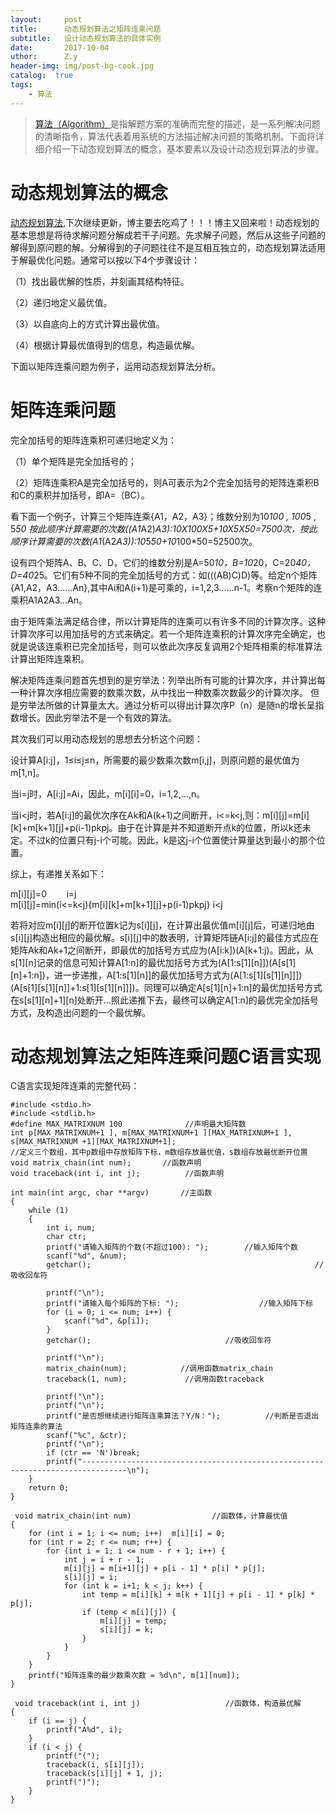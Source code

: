 ```yaml
--- 
layout:     post 
title:      动态规划算法之矩阵连乘问题
subtitle:   设计动态规划算法的具体实例
date:       2017-10-04 
uthor:      Z.y 
header-img: img/post-bg-cook.jpg
catalog:  true
tags: 
    - 算法
---
```




>[算法（Algorithm）](https://baike.baidu.com/item/%E7%AE%97%E6%B3%95/209025?fr=aladdin)是指解题方案的准确而完整的描述，是一系列解决问题的清晰指令，算法代表着用系统的方法描述解决问题的策略机制。下面将详细介绍一下动态规划算法的概念，基本要素以及设计动态规划算法的步骤。

# 动态规划算法的概念
[动态规划算法](https://baike.baidu.com/item/%E5%8A%A8%E6%80%81%E8%A7%84%E5%88%92%E7%AE%97%E6%B3%95/15742703?fr=aladdin),下次继续更新，博主要去吃鸡了！！！博主又回来啦！动态规划的基本思想是将待求解问题分解成若干子问题。先求解子问题，然后从这些子问题的解得到原问题的解。分解得到的子问题往往不是互相互独立的，动态规划算法适用于解最优化问题。通常可以按以下4个步骤设计：

（1）找出最优解的性质，并刻画其结构特征。

（2）递归地定义最优值。

（3）以自底向上的方式计算出最优值。

（4）根据计算最优值得到的信息，构造最优解。

下面以矩阵连乘问题为例子，运用动态规划算法分析。

# 矩阵连乘问题
完全加括号的矩阵连乘积可递归地定义为：

（1）单个矩阵是完全加括号的；

（2）矩阵连乘积A是完全加括号的，则A可表示为2个完全加括号的矩阵连乘积B和C的乘积并加括号，即A=（BC）。 

看下面一个例子，计算三个矩阵连乘{A1，A2，A3}；维数分别为10*100 , 100*5 , 5*50 按此顺序计算需要的次数((A1*A2)*A3):10X100X5+10X5X50=7500次，按此顺序计算需要的次数(A1*(A2*A3)):10*5*50+10*100*50=52500次。

设有四个矩阵A、B、C、D，它们的维数分别是A=50*10，B=10*20，C=20*40，D=40*25。它们有5种不同的完全加括号的方式：如(((AB)C)D)等。给定n个矩阵{A1,A2，A3......An},其中Ai和A(i+1)是可乘的，i=1,2,3......n-1。考察n个矩阵的连乘积A1A2A3...An。

由于矩阵乘法满足结合律，所以计算矩阵的连乘可以有许多不同的计算次序。这种计算次序可以用加括号的方式来确定。若一个矩阵连乘积的计算次序完全确定，也就是说该连乘积已完全加括号，则可以依此次序反复调用2个矩阵相乘的标准算法计算出矩阵连乘积。

解决矩阵连乘问题首先想到的是穷举法：列举出所有可能的计算次序，并计算出每一种计算次序相应需要的数乘次数，从中找出一种数乘次数最少的计算次序。 但是穷举法所做的计算量太大。通过分析可以得出计算次序P（n）是随n的增长呈指数增长。因此穷举法不是一个有效的算法。

其次我们可以用动态规划的思想去分析这个问题：

设计算A[i:j]，1≤i≤j≤n，所需要的最少数乘次数m[i,j]，则原问题的最优值为m[1,n]。

当i=j时，A[i:j]=Ai，因此，m[i][i]=0，i=1,2,…,n。

当i<j时，若A[i:j]的最优次序在Ak和A(k+1)之间断开，i<=k<j,则：m[i][j]=m[i][k]+m[k+1][j]+p(i-1)pkpj。由于在计算是并不知道断开点k的位置，所以k还未定。不过k的位置只有j-i个可能。因此，k是这j-i个位置使计算量达到最小的那个位置。

综上，有递推关系如下： 
        	
m[i][j]=0        i=j    
m[i][j]=min(i<=k<j){m[i][k]+m[k+1][j]+p(i-1)pkpj}   i<j
    
若将对应m[i][j]的断开位置k记为s[i][j]，在计算出最优值m[i][j]后，可递归地由s[i][j]构造出相应的最优解。s[i][j]中的数表明，计算矩阵链A[i:j]的最佳方式应在矩阵Ak和Ak+1之间断开，即最优的加括号方式应为(A[i:k])(A[k+1:j)。因此，从s[1][n]记录的信息可知计算A[1:n]的最优加括号方式为(A[1:s[1][n]])(A[s[1][n]+1:n])，进一步递推，A[1:s[1][n]]的最优加括号方式为(A[1:s[1][s[1][n]]])(A[s[1][s[1][n]]+1:s[1][s[1][n]]])。同理可以确定A[s[1][n]+1:n]的最优加括号方式在s[s[1][n]+1][n]处断开...照此递推下去，最终可以确定A[1:n]的最优完全加括号方式，及构造出问题的一个最优解。
     
# 动态规划算法之矩阵连乘问题C语言实现
C语言实现矩阵连乘的完整代码：


    #include <stdio.h>
    #include <stdlib.h>
    #define MAX_MATRIXNUM 100              //声明最大矩阵数
    int p[MAX_MATRIXNUM+1 ], m[MAX_MATRIXNUM+1 ][MAX_MATRIXNUM+1 ], s[MAX_MATRIXNUM +1][MAX_MATRIXNUM+1];
    //定义三个数组，其中p数组中存放矩阵下标，m数组存放最优值，s数组存放最优断开位置
    void matrix_chain(int num);       //函数声明
    void traceback(int i, int j);          //函数声明

    int main(int argc, char **argv)       //主函数
    {
	    while (1)
	    {
		    int i, num;
		    char ctr;
		    printf("请输入矩阵的个数(不超过100): ");        //输入矩阵个数
		    scanf("%d", &num);
		    getchar();                                                  //吸收回车符

		    printf("\n");
		    printf("请输入每个矩阵的下标: ");                  //输入矩阵下标
		    for (i = 0; i <= num; i++) {
			    scanf("%d", &p[i]);
		    }
		    getchar();                              //吸收回车符

		    printf("\n");
		    matrix_chain(num);            //调用函数matrix_chain
		    traceback(1, num);             //调用函数traceback

		    printf("\n");
		    printf("\n");
		    printf("是否想继续进行矩阵连乘算法？Y/N：");          //判断是否退出矩阵连乘的算法
		    scanf("%c", &ctr);
		    printf("\n");
		    if (ctr == 'N')break;
		    printf("--------------------------------------------------------------------------------\n");
	    }
	    return 0;
    }

     void matrix_chain(int num)                  //函数体，计算最优值
    {
	    for (int i = 1; i <= num; i++)  m[i][i] = 0;
	    for (int r = 2; r <= num; r++) {
		    for (int i = 1; i <= num - r + 1; i++) {
			    int j = i + r - 1;
			    m[i][j] = m[i+1][j] + p[i - 1] * p[i] * p[j];
			    s[i][j] = i;
			    for (int k = i+1; k < j; k++) {
				    int temp = m[i][k] + m[k + 1][j] + p[i - 1] * p[k] * p[j];
				    if (temp < m[i][j]) {
					    m[i][j] = temp;
					    s[i][j] = k;
				    }
			    }
		    }
	    }
	    printf("矩阵连乘的最少数乘次数 = %d\n", m[1][num]);
    }

     void traceback(int i, int j)                   //函数体，构造最优解
    {
	    if (i == j) {
		    printf("A%d", i);
	    }
	    if (i < j) {
		    printf("(");
		    traceback(i, s[i][j]);
		    traceback(s[i][j] + 1, j);
		    printf(")");
	    }
    }





